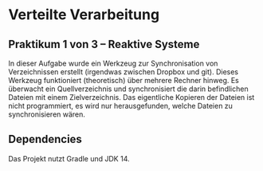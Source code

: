 # Verteilte Verarbeitung 
## Praktikum 1 von 3 –  Reaktive Systeme
In dieser Aufgabe wurde ein  Werkzeug zur Synchronisation von Verzeichnissen erstellt (irgendwas zwischen Dropbox und git).
Dieses Werkzeug funktioniert (theoretisch) über mehrere Rechner hinweg.
Es überwacht ein Quellverzeichnis und synchronisiert die darin befindlichen Dateien mit einem Zielverzeichnis. Das eigentliche Kopieren der Dateien ist nicht programmiert, es wird nur herausgefunden, welche Dateien zu synchronisieren wären.
## Dependencies
Das Projekt nutzt Gradle und JDK 14.
